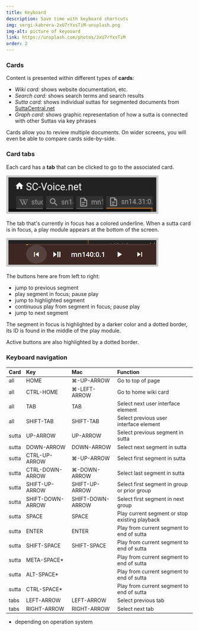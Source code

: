 ```yaml
---
title: Keyboard
description: Save time with keyboard shortcuts
img: sergi-kabrera-2xU7rYxsTiM-unsplash.png
img-alt: picture of keyooard
link: https://unsplash.com/photos/2xU7rYxsTiM
order: 2
---
```


### Cards

Content is presented within different types of **cards**:

* *Wiki card:* shows website documentation, etc.
* *Search card:*  shows search terms and search results
* *Sutta card:* shows individual suttas for segmented documents from [SuttaCentral.net](https://suttacentral.net)
* *Graph card:* shows graphic representation of how a sutta is connected with other Suttas via key phrases

Cards allow you to review multiple documents. 
On wider screens, you will even be able to compare cards side-by-side.

### Card tabs

Each card has a **tab** that can be clicked to go to the associated card.

<p>
<img src="img/tabs.png" class="ebt-image" alt="image of card tabs" style="width:400px; padding: 0.4em; border-radius: 0.2em;background: #cccccc;"/>
</p>

The tab that's currently in focus has a colored underline. When a sutta card is in focus, a play module appears at the bottom of the screen.

<p><img src="img/play.png" class="ebt-image" alt="screenshot of play module" style="width: 400px; padding: 0.4em; border-radius: 0.2em;background: #cccccc;"></p>

The buttons here are from left to right: 
- jump to previous segment
- play segment in focus; pause play 
- jump to highlighted segment 
- continuous play from segment in focus; pause play
- jump to next segment

The segment in focus is highlighted by a darker color and a dotted border, its ID is found in the middle of the play module. 

Active buttons are also highlighted by a dotted border. 

### Keyboard navigation

| Card | Key | Mac | Function |
| :---- | :---- | :---- | :---- |
| all | HOME | ⌘-UP-ARROW | Go to top of page
| all | CTRL-HOME | ⌘-LEFT-ARROW | Go to home wiki card
| all | TAB | TAB | Select next user interface element
| all | SHIFT-TAB | SHIFT-TAB | Select previous user interface element
| sutta | UP-ARROW | UP-ARROW | Select previous segment in sutta
| sutta | DOWN-ARROW | DOWN-ARROW | Select next segment in sutta
| sutta | CTRL-UP-ARROW | ⌘-UP-ARROW | Select first segment in sutta
| sutta | CTRL-DOWN-ARROW | ⌘-DOWN-ARROW | Select last segment in sutta
| sutta | SHIFT-UP-ARROW | SHIFT-UP-ARROW | Select first segment in group or prior group
| sutta | SHIFT-DOWN-ARROW | SHIFT-DOWN-ARROW | Select first segment in next group
| sutta | SPACE | SPACE | Play current segment or stop existing playback
| sutta | ENTER | ENTER | Play from current segment to end of sutta 
| sutta | SHIFT-SPACE | SHIFT-SPACE | Play from current segment to end of sutta 
| sutta | META-SPACE* | | Play from current segment to end of sutta 
| sutta | ALT-SPACE* | | Play from current segment to end of sutta 
| sutta | CTRL-SPACE* | | Play from current segment to end of sutta 
| tabs | LEFT-ARROW | LEFT-ARROW | Select previous tab 
| tabs | RIGHT-ARROW | RIGHT-ARROW | Select next tab

* depending on operation system


